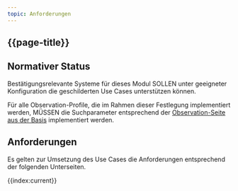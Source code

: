 ```yaml
---
topic: Anforderungen
---
```


## {{page-title}}

## Normativer Status

Bestätigungsrelevante Systeme für dieses Modul SOLLEN unter geeigneter Konfiguration die geschilderten Use Cases unterstützen können.

Für alle Observation-Profile, die im Rahmen dieser Festlegung implementiert werden, MÜSSEN die Suchparameter entsprechend der [Observation-Seite aus der Basis](https://simplifier.net/guide/isik-basis-v4/ImplementationGuide-markdown-Datenobjekte-Datenobjekte_Observation?version=current) implementiert werden.

## Anforderungen

Es gelten zur Umsetzung des Use Cases die Anforderungen entsprechend der folgenden Unterseiten.

{{index:current}}